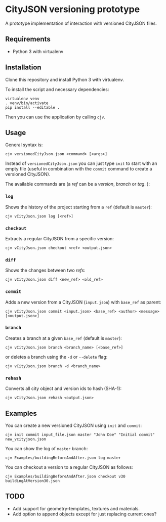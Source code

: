 # CityJSON versioning prototype

A prototype implementation of interaction with versioned CityJSON files.

## Requirements

- Python 3 with virtualenv

## Installation

Clone this repository and install Python 3 with virtualenv.

To install the script and necessary dependencies:

```
virtualenv venv
. venv/bin/activate
pip install --editable .
```

Then you can use the application by calling `cjv`.

## Usage

General syntax is:

```
cjv versionedCityJson.json <command> [<args>]
```

Instead of ``versionedCityJson.json`` you can just type ``init`` to start with an empty file (useful in combination with the ``commit`` command to create a versioned CityJSON).

The available commands are (a *ref* can be a *version*, *branch* or *tag*.
):

### ``log``
Shows the history of the project starting from a ``ref`` (default is ``master``):

```
cjv vCityJson.json log [<ref>]
```

### ``checkout``

Extracts a regular CityJSON from a specific version:

```
cjv vCityJson.json checkout <ref> <output.json>
```

### ``diff``

Shows the changes between two *refs*:

```
cjv vCityJson.json diff <new_ref> <old_ref>
```

### ``commit``

Adds a new version from a CityJSON (``input.json``) with ``base_ref`` as parent:

```
cjv vCityJson.json commit <input.json> <base_ref> <author> <message> [<output.json>]
```

### ``branch``

Creates a branch at a given ``base_ref`` (default is ``master``):

```
cjv vCityJson.json branch <branch_name> [<base_ref>]
```

or deletes a branch using the `-d` or `--delete` flag:

```
cjv vCityJson.json branch -d <branch_name>
```

### ``rehash``

Converts all city object and version ids to hash (SHA-1):

```
cjv vCityJson.json rehash <output.json>
```

## Examples

You can create a new versioned CityJSON using ``init`` and ``commit``:

```
cjv init commit input_file.json master "John Doe" "Initial commit" new_vcityjson.json
```

You can show the log of ``master`` branch:

```
cjv Examples/buildingBeforeAndAfter.json log master
```

You can checkout a version to a regular CityJSON as follows:

```
cjv Examples/buildingBeforeAndAfter.json checkout v30 buildingAtVersion30.json
```

## TODO

- Add support for geometry-templates, textures and materials.
- Add option to append objects except for just replacing current ones?